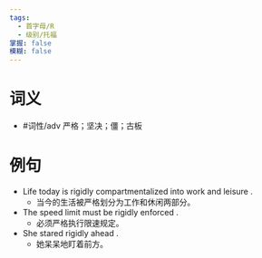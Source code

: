 ```yaml
---
tags:
  - 首字母/R
  - 级别/托福
掌握: false
模糊: false
---
```

# 词义
- #词性/adv  严格；坚决；僵；古板
# 例句
- Life today is rigidly compartmentalized into work and leisure .
	- 当今的生活被严格划分为工作和休闲两部分。
- The speed limit must be rigidly enforced .
	- 必须严格执行限速规定。
- She stared rigidly ahead .
	- 她呆呆地盯着前方。
